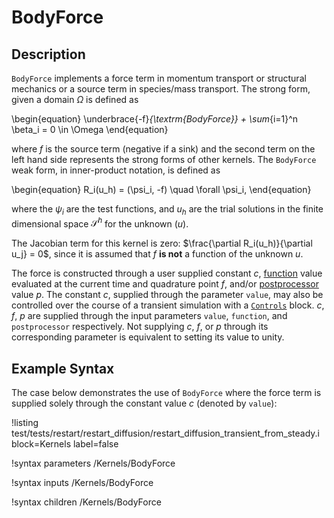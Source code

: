 # BodyForce

## Description

`BodyForce` implements a force term in momentum transport or structural
mechanics or a source term in species/mass transport. The strong form, given a
domain $\Omega$ is defined as

\begin{equation}
\underbrace{-f}_{\textrm{BodyForce}} + \sum_{i=1}^n \beta_i = 0 \in \Omega
\end{equation}

where $f$ is the source term (negative if a sink) and the second term on the
left hand side represents the strong forms of other kernels. The `BodyForce`
weak form, in inner-product notation, is defined as

\begin{equation}
R_i(u_h) = (\psi_i, -f) \quad \forall \psi_i,
\end{equation}

where the $\psi_i$ are the test functions, and $u_h$ are the trial solutions in
the finite dimensional space $\mathcal{S}^h$ for the unknown ($u$).

The Jacobian term for this kernel is zero: $\frac{\partial R_i(u_h)}{\partial u_j} = 0$, since
it is assumed that $f$ **is not** a function of the unknown $u$.

The force is constructed through a user supplied constant $c$,
[function](systems/Functions/index.md) value evaluated at the current time and
quadrature point $f$, and/or [postprocessor](systems/Postprocessors/index.md)
value $p$. The constant $c$, supplied through the parameter `value`, may also be
controlled over the course of a transient simulation with a
[`Controls`](systems/Controls/index.md) block.  $c$, $f$, $p$ are supplied
through the input parameters `value`, `function`, and `postprocessor`
respectively. Not supplying $c$, $f$, or $p$ through its corresponding
parameter is equivalent to setting its value to unity.

## Example Syntax

The case below demonstrates the use of `BodyForce` where the force term is
supplied solely through the constant value $c$ (denoted by `value`):

!listing test/tests/restart/restart_diffusion/restart_diffusion_transient_from_steady.i block=Kernels label=false

!syntax parameters /Kernels/BodyForce

!syntax inputs /Kernels/BodyForce

!syntax children /Kernels/BodyForce
